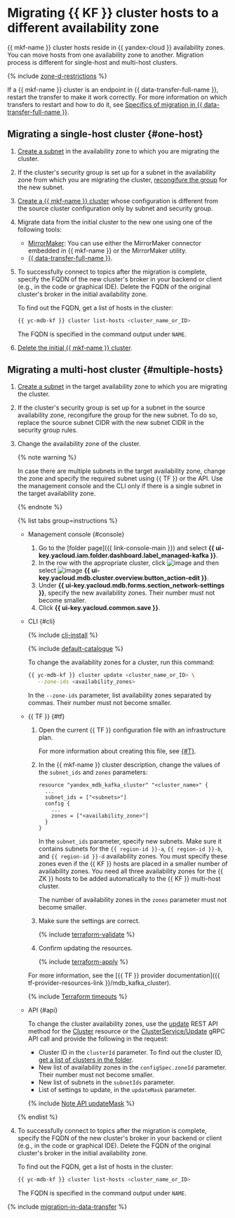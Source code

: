 # Migrating {{ KF }} cluster hosts to a different availability zone

{{ mkf-name }} cluster hosts reside in {{ yandex-cloud }} availability zones. You can move hosts from one availability zone to another. Migration process is different for single-host and multi-host clusters.

{% include [zone-d-restrictions](../../_includes/mdb/ru-central1-d-restrictions.md) %}

If a {{ mkf-name }} cluster is an endpoint in {{ data-transfer-full-name }}, restart the transfer to make it work correctly. For more information on which transfers to restart and how to do it, see [Specifics of migration in {{ data-transfer-full-name }}](#data-transfer).

## Migrating a single-host cluster {#one-host}

1. [Create a subnet](../../vpc/operations/subnet-create.md) in the availability zone to which you are migrating the cluster.
1. If the cluster's security group is set up for a subnet in the availability zone from which you are migrating the cluster, [recongifure the group](../../vpc/operations/security-group-add-rule.md) for the new subnet.
1. [Create a {{ mkf-name }} cluster](cluster-create.md) whose configuration is different from the source cluster configuration only by subnet and security group.
1. Migrate data from the initial cluster to the new one using one of the following tools:

   * [MirrorMaker](../tutorials/kafka-connectors.md): You can use either the MirrorMaker connector embedded in {{ mkf-name }} or the MirrorMaker utility.
   * [{{ data-transfer-full-name }}](../../data-transfer/tutorials/mkf-to-mkf.md).

1. To successfully connect to topics after the migration is complete, specify the FQDN of the new cluster's broker in your backend or client (e.g., in the code or graphical IDE). Delete the FQDN of the original cluster's broker in the initial availability zone.

   To find out the FQDN, get a list of hosts in the cluster:

   ```bash
   {{ yc-mdb-kf }} cluster list-hosts <cluster_name_or_ID>
   ```

   The FQDN is specified in the command output under `NAME`.

1. [Delete the initial {{ mkf-name }} cluster](cluster-delete.md).

## Migrating a multi-host cluster {#multiple-hosts}

1. [Create a subnet](../../vpc/operations/subnet-create.md) in the target availability zone to which you are migrating the cluster.
1. If the cluster's security group is set up for a subnet in the source availability zone, recongifure the group for the new subnet. To do so, replace the source subnet CIDR with the new subnet CIDR in the security group rules.
1. Change the availability zone of the cluster.

   {% note warning %}

   In case there are multiple subnets in the target availability zone, change the zone and specify the required subnet using {{ TF }} or the API. Use the management console and the CLI only if there is a single subnet in the target availability zone.

   {% endnote %}

   {% list tabs group=instructions %}

   - Management console {#console}

      1. Go to the [folder page]({{ link-console-main }}) and select **{{ ui-key.yacloud.iam.folder.dashboard.label_managed-kafka }}**.
      1. In the row with the appropriate cluster, click ![image](../../_assets/console-icons/ellipsis.svg) and then select ![image](../../_assets/console-icons/pencil.svg) **{{ ui-key.yacloud.mdb.cluster.overview.button_action-edit }}**.
      1. Under **{{ ui-key.yacloud.mdb.forms.section_network-settings }}**, specify the new availability zones. Their number must not become smaller.
      1. Click **{{ ui-key.yacloud.common.save }}**.

   - CLI {#cli}

      {% include [cli-install](../../_includes/cli-install.md) %}

      {% include [default-catalogue](../../_includes/default-catalogue.md) %}

      To change the availability zones for a cluster, run this command:

      ```bash
      {{ yc-mdb-kf }} cluster update <cluster_name_or_ID> \
         --zone-ids <availability_zones>
      ```

      In the `--zone-ids` parameter, list availability zones separated by commas. Their number must not become smaller.

   - {{ TF }} {#tf}

      1. Open the current {{ TF }} configuration file with an infrastructure plan.

         For more information about creating this file, see [{#T}](cluster-create.md).

      1. In the {{ mkf-name }} cluster description, change the values of the `subnet_ids` and `zones` parameters:

         ```hcl
         resource "yandex_mdb_kafka_cluster" "<cluster_name>" {
           ...
           subnet_ids = ["<subnets>"]
           config {
             ...
             zones = ["<availability_zone>"]
           }
         }
         ```

         In the `subnet_ids` parameter, specify new subnets. Make sure it contains subnets for the `{{ region-id }}-a`, `{{ region-id }}-b`, and `{{ region-id }}-d` availability zones. You must specify these zones even if the {{ KF }} hosts are placed in a smaller number of availability zones. You need all three availability zones for the {{ ZK }} hosts to be added automatically to the {{ KF }} multi-host cluster.

         The number of availability zones in the `zones` parameter must not become smaller.

      1. Make sure the settings are correct.

         {% include [terraform-validate](../../_includes/mdb/terraform/validate.md) %}

      1. Confirm updating the resources.

         {% include [terraform-apply](../../_includes/mdb/terraform/apply.md) %}

      For more information, see the [{{ TF }} provider documentation]({{ tf-provider-resources-link }}/mdb_kafka_cluster).

      {% include [Terraform timeouts](../../_includes/mdb/mkf/terraform/cluster-timeouts.md) %}

   - API {#api}

      To change the cluster availability zones, use the [update](../api-ref/Cluster/update.md) REST API method for the [Cluster](../api-ref/Cluster/index.md) resource or the [ClusterService/Update](../api-ref/grpc/cluster_service.md#Update) gRPC API call and provide the following in the request:

      * Cluster ID in the `clusterId` parameter. To find out the cluster ID, [get a list of clusters in the folder](cluster-list.md#list-clusters).
      * New list of availability zones in the `configSpec.zoneId` parameter. Their number must not become smaller.
      * New list of subnets in the `subnetIds` parameter.
      * List of settings to update, in the `updateMask` parameter.

      {% include [Note API updateMask](../../_includes/note-api-updatemask.md) %}

   {% endlist %}

1. To successfully connect to topics after the migration is complete, specify the FQDN of the new cluster's broker in your backend or client (e.g., in the code or graphical IDE). Delete the FQDN of the original cluster's broker in the initial availability zone.

   To find out the FQDN, get a list of hosts in the cluster:

   ```bash
   {{ yc-mdb-kf }} cluster list-hosts <cluster_name_or_ID>
   ```

   The FQDN is specified in the command output under `NAME`.

{% include [migration-in-data-transfer](../../_includes/data-transfer/migration-in-data-transfer.md) %}
